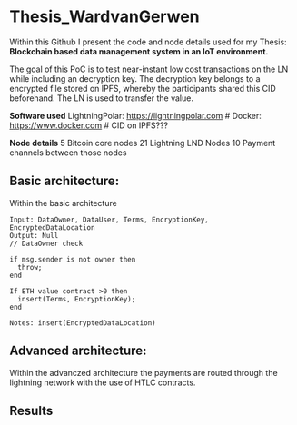 # Thesis_WardvanGerwen

Within this Github I present the code and node details used for my Thesis: **Blockchain based data management system in an IoT environment.**

The goal of this PoC is to test near-instant low cost transactions on the LN while including an decryption key.
The decryption key belongs to a encrypted file stored on IPFS, whereby the participants shared this CID beforehand. 
The LN is used to transfer the value.

**Software used**
LightningPolar: https://lightningpolar.com #
Docker: https://www.docker.com #
CID on IPFS???

**Node details**
5 Bitcoin core nodes 
21 Lightning LND Nodes
10 Payment channels between those nodes





## Basic architecture: 

Within the basic architecture

```
Input: DataOwner, DataUser, Terms, EncryptionKey, EncryptedDataLocation 
Output: Null 
// DataOwner check

if msg.sender is not owner then 
  throw; 
end

If ETH value contract >0 then 
  insert(Terms, EncryptionKey); 
end

Notes: insert(EncryptedDataLocation)
```

## Advanced architecture: 

Within the advanczed architecture the payments are routed through the lightning network with the use of HTLC contracts. 



## Results
